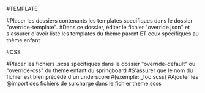#TEMPLATE

#Placer les dossiers contenants les templates specifiques dans le dossier "override-template".
#Dans ce dossier, éditer le fichier "override.json" et s'assurer d'avoir listé les templates du thème parent ET ceux spécifiques au thème enfant

#CSS

#Placer les fichiers .scss specifiques dans le dossier "override-default" ou "override-css" du thème enfant du springboard
#S'assurer que le nom du fichier est bien précédé d'un underscore
#(exemple: _foo.scss)
#Ajouter les @import des fichiers de surcharge dans le fichier theme.scss
